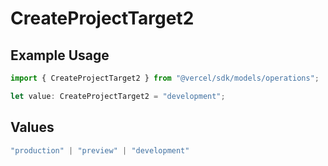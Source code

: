 # CreateProjectTarget2

## Example Usage

```typescript
import { CreateProjectTarget2 } from "@vercel/sdk/models/operations";

let value: CreateProjectTarget2 = "development";
```

## Values

```typescript
"production" | "preview" | "development"
```